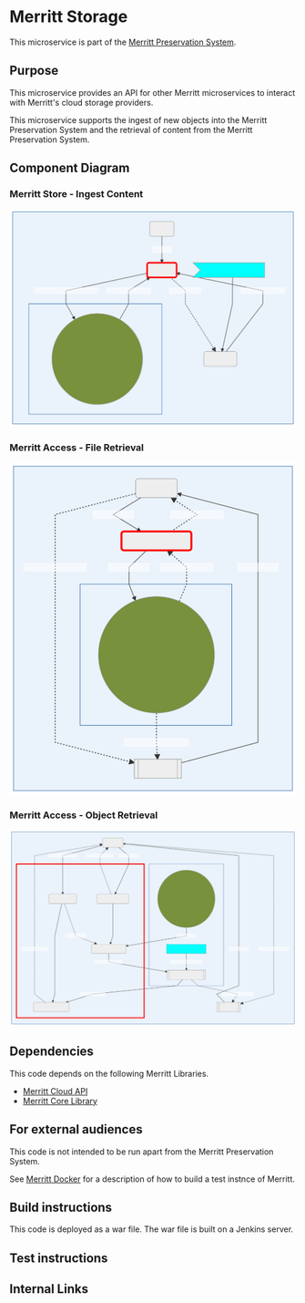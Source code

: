 # Merritt Storage

This microservice is part of the [Merritt Preservation System](https://github.com/CDLUC3/mrt-doc).

## Purpose

This microservice provides an API for other Merritt microservices to interact with Merritt's cloud storage providers.

This microservice supports the ingest of new objects into the Merritt Preservation System 
and the retrieval of content from the Merritt Preservation System.

## Component Diagram

### Merritt Store - Ingest Content
![Flowchart](https://github.com/CDLUC3/mrt-doc/raw/master/diagrams/store-ing.mmd.svg?sanitize=1)

### Merritt Access - File Retrieval
![Flowchart](https://github.com/CDLUC3/mrt-doc/raw/master/diagrams/store-file.mmd.svg?sanitize=1)

### Merritt Access - Object Retrieval
![Flowchart](https://github.com/CDLUC3/mrt-doc/raw/master/diagrams/store-obj.mmd.svg?sanitize=1)

## Dependencies

This code depends on the following Merritt Libraries.
- [Merritt Cloud API](https://github.com/CDLUC3/mrt-cloud)
- [Merritt Core Library](https://github.com/CDLUC3/mrt-core2)

## For external audiences
This code is not intended to be run apart from the Merritt Preservation System.

See [Merritt Docker](https://github.com/CDLUC3/merritt-docker) for a description of how to build a test instnce of Merritt.

## Build instructions
This code is deployed as a war file. The war file is built on a Jenkins server.

## Test instructions

## Internal Links
